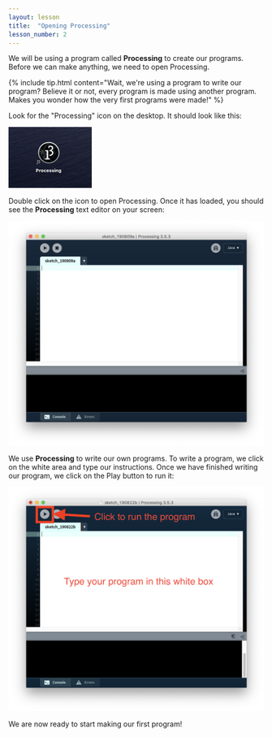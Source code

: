 ```yaml
---
layout: lesson
title:  "Opening Processing"
lesson_number: 2
---
```


We will be using a program called **Processing** to create our programs. Before we can make anything, we need to open Processing.

{% include tip.html content="Wait, we're using a program to write our program? Believe it or not, every program is made using another program. Makes you wonder how the very first programs were made!" %}

Look for the "Processing" icon on the desktop. It should look like this:

![Processing icon](/assets/images/processing-shortcut.png)

Double click on the icon to open Processing. Once it has loaded, you should see the **Processing** text editor on your screen:

![Processing app](/assets/images/blank-processing-window.png)

We use **Processing** to write our own programs. To write a program, we click on the white area and type our instructions. Once we have finished writing our program, we click on the <i class="fa fa-play"></i> Play button to run it:

![Processing app](/assets/images/parts-of-processing.png)

We are now ready to start making our first program!
